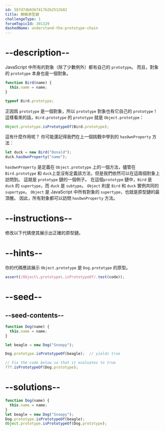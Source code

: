 ```yaml
---
id: 587d7db0367417b2b2512b82
title: 瞭解原型鏈
challengeType: 1
forumTopicId: 301329
dashedName: understand-the-prototype-chain
---
```


# --description--

JavaScript 中所有的對象（除了少數例外）都有自己的 `prototype`。 而且，對象的 `prototype` 本身也是一個對象。

```js
function Bird(name) {
  this.name = name;
}

typeof Bird.prototype;
```

正因爲 `prototype` 是一個對象，所以 `prototype` 對象也有它自己的 `prototype`！ 這樣看來的話，`Bird.prototype` 的 `prototype` 就是 `Object.prototype`：

```js
Object.prototype.isPrototypeOf(Bird.prototype);
```

這有什麼作用呢？ 你可能還記得我們在上一個挑戰中學到的 `hasOwnProperty` 方法：

```js
let duck = new Bird("Donald");
duck.hasOwnProperty("name");
```

`hasOwnProperty` 是定義在 `Object.prototype` 上的一個方法，儘管在 `Bird.prototype` 和 `duck`上並沒有定義該方法，但是我們依然可以在這兩個對象上訪問到。 這就是 `prototype` 鏈的一個例子。 在這個`prototype` 鏈中，`Bird` 是 `duck` 的 `supertype`，而 `duck` 是 `subtype`。 `Object` 則是 `Bird` 和 `duck` 實例共同的 `supertype`。 `Object` 是 JavaScript 中所有對象的 `supertype`，也就是原型鏈的最頂層。 因此，所有對象都可以訪問 `hasOwnProperty` 方法。

# --instructions--

修改以下代碼使其展示出正確的原型鏈。

# --hints--

你的代碼應該展示 `Object.prototype` 是 `Dog.prototype` 的原型。

```js
assert(/Object\.prototype\.isPrototypeOf/.test(code));
```

# --seed--

## --seed-contents--

```js
function Dog(name) {
  this.name = name;
}

let beagle = new Dog("Snoopy");

Dog.prototype.isPrototypeOf(beagle);  // yields true

// Fix the code below so that it evaluates to true
???.isPrototypeOf(Dog.prototype);
```

# --solutions--

```js
function Dog(name) {
  this.name = name;
}
let beagle = new Dog("Snoopy");
Dog.prototype.isPrototypeOf(beagle);
Object.prototype.isPrototypeOf(Dog.prototype);
```
